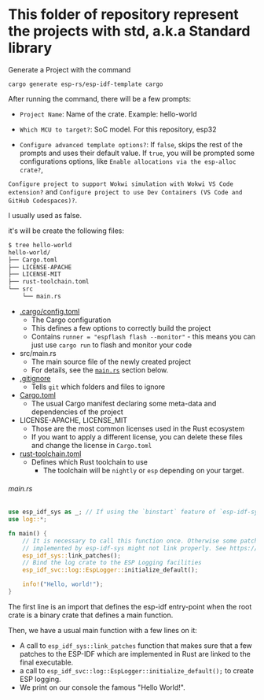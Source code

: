 # This folder of repository represent the projects with std, a.k.a Standard library

Generate a Project with the command

```shell
cargo generate esp-rs/esp-idf-template cargo
```

After running the command, there will be a few prompts:

- `Project Name`: Name of the crate. Example: hello-world

- `Which MCU to target?`: SoC model. For this repository, esp32

- `Configure advanced template options?`: If `false`, skips the rest of the prompts and uses their default value. If `true`, you will be prompted some configurations options, like `Enable allocations via the esp-alloc crate?`,

`Configure project to support Wokwi simulation with Wokwi VS Code extension?` and `Configure project to use Dev Containers (VS Code and GitHub Codespaces)?`.

I usually used as false.

it's will be create the following files:

```bash
$ tree hello-world
hello-world/
├── Cargo.toml
├── LICENSE-APACHE
├── LICENSE-MIT
├── rust-toolchain.toml
└── src
    └── main.rs
```

- [.cargo/config.toml](https://doc.rust-lang.org/cargo/reference/config.html)
  - The Cargo configuration
  - This defines a few options to correctly build the project
  - Contains `runner = "espflash flash --monitor"` - this means you can just use `cargo run` to flash and monitor your code
- src/main.rs
  - The main source file of the newly created project
  - For details, see the [`main.rs`](https://esp-rs.github.io/book/writing-your-own-application/generate-project/esp-template.html#mainrs) section below.
- [.gitignore](https://git-scm.com/docs/gitignore)
  - Tells `git` which folders and files to ignore
- [Cargo.toml](https://doc.rust-lang.org/cargo/reference/manifest.html)
  - The usual Cargo manifest declaring some meta-data and dependencies of the project
- LICENSE-APACHE, LICENSE_MIT
  - Those are the most common licenses used in the Rust ecosystem
  - If you want to apply a different license, you can delete these files and change the license in `Cargo.toml`
- [rust-toolchain.toml](https://rust-lang.github.io/rustup/overrides.html#the-toolchain-file)
  - Defines which Rust toolchain to use
    - The toolchain will be `nightly` or `esp` depending on your target.

###### main.rs

```rust
use esp_idf_sys as _; // If using the `binstart` feature of `esp-idf-sys`, always keep this module imported
use log::*;

fn main() {
    // It is necessary to call this function once. Otherwise some patches to the runtime
    // implemented by esp-idf-sys might not link properly. See https://github.com/esp-rs/esp-idf-template/issues/71
    esp_idf_sys::link_patches();
    // Bind the log crate to the ESP Logging facilities
    esp_idf_svc::log::EspLogger::initialize_default();

    info!("Hello, world!");
}
```

The first line is an import that defines the esp-idf entry-point when
 the root crate is a binary crate that defines a main function.

Then, we have a usual main function with a few lines on it:

- A call to `esp_idf_sys::link_patches` function that makes sure that a few patches to the ESP-IDF which are implemented in Rust are linked to the final executable.
- a call to `esp_idf_svc::log::EspLogger::initialize_default();` to create ESP logging.
- We print on our console the famous "Hello World!".
